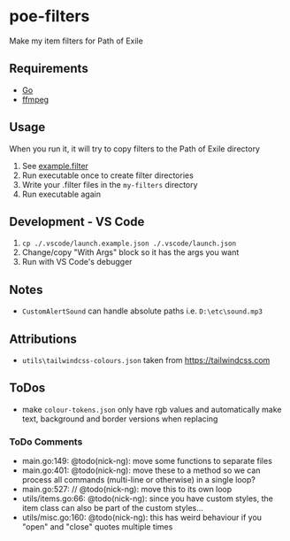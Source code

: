 # poe-filters
Make my item filters for Path of Exile

## Requirements

- [Go](https://go.dev/)
- [ffmpeg](https://ffmpeg.org/)

## Usage

When you run it, it will try to copy filters to the Path of Exile directory

1. See [example.filter](https://github.com/nick-ng/poe-filters/blob/main/my-filters/example.filter)
2. Run executable once to create filter directories
3. Write your .filter files in the `my-filters` directory
4. Run executable again

## Development - VS Code
1. `cp ./.vscode/launch.example.json ./.vscode/launch.json`
2. Change/copy "With Args" block so it has the args you want
3. Run with VS Code's debugger

## Notes

- `CustomAlertSound` can handle absolute paths i.e. `D:\etc\sound.mp3`

## Attributions

- `utils\tailwindcss-colours.json` taken from https://tailwindcss.com

## ToDos

- make `colour-tokens.json` only have rgb values and automatically make text, background and border versions when replacing

### ToDo Comments

- main.go:149: @todo(nick-ng): move some functions to separate files
- main.go:401: @todo(nick-ng): move these to a method so we can process all commands (multi-line or otherwise) in a single loop?
- main.go:527: // @todo(nick-ng): move this to its own loop
- utils/items.go:66: @todo(nick-ng): since you have custom styles, the item class can also be part of the custom styles...
- utils/misc.go:160: @todo(nick-ng): this has weird behaviour if you "open" and "close" quotes multiple times
